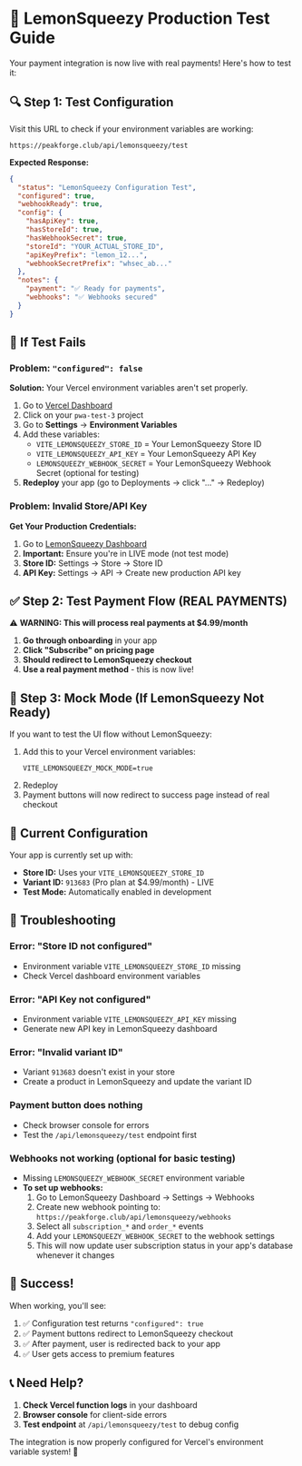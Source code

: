 # 🧪 LemonSqueezy Production Test Guide

Your payment integration is now live with real payments! Here's how to test it:

## 🔍 Step 1: Test Configuration

Visit this URL to check if your environment variables are working:
```
https://peakforge.club/api/lemonsqueezy/test
```

**Expected Response:**
```json
{
  "status": "LemonSqueezy Configuration Test",
  "configured": true,
  "webhookReady": true,
  "config": {
    "hasApiKey": true,
    "hasStoreId": true,
    "hasWebhookSecret": true,
    "storeId": "YOUR_ACTUAL_STORE_ID",
    "apiKeyPrefix": "lemon_12...",
    "webhookSecretPrefix": "whsec_ab..."
  },
  "notes": {
    "payment": "✅ Ready for payments",
    "webhooks": "✅ Webhooks secured"
  }
}
```

## 🚨 If Test Fails

### Problem: `"configured": false`

**Solution:** Your Vercel environment variables aren't set properly.

1. Go to [Vercel Dashboard](https://vercel.com/dashboard)
2. Click on your `pwa-test-3` project
3. Go to **Settings** → **Environment Variables**
4. Add these variables:
   - `VITE_LEMONSQUEEZY_STORE_ID` = Your LemonSqueezy Store ID
   - `VITE_LEMONSQUEEZY_API_KEY` = Your LemonSqueezy API Key
   - `LEMONSQUEEZY_WEBHOOK_SECRET` = Your LemonSqueezy Webhook Secret (optional for testing)
5. **Redeploy** your app (go to Deployments → click "..." → Redeploy)

### Problem: Invalid Store/API Key

**Get Your Production Credentials:**
1. Go to [LemonSqueezy Dashboard](https://app.lemonsqueezy.com)
2. **Important:** Ensure you're in LIVE mode (not test mode)
3. **Store ID:** Settings → Store → Store ID 
4. **API Key:** Settings → API → Create new production API key

## ✅ Step 2: Test Payment Flow (REAL PAYMENTS)

⚠️ **WARNING: This will process real payments at $4.99/month**

1. **Go through onboarding** in your app
2. **Click "Subscribe" on pricing page** 
3. **Should redirect to LemonSqueezy checkout**
4. **Use a real payment method** - this is now live!

## 🧪 Step 3: Mock Mode (If LemonSqueezy Not Ready)

If you want to test the UI flow without LemonSqueezy:

1. Add this to your Vercel environment variables:
   ```
   VITE_LEMONSQUEEZY_MOCK_MODE=true
   ```
2. Redeploy
3. Payment buttons will now redirect to success page instead of real checkout

## 🎯 Current Configuration

Your app is currently set up with:
- **Store ID:** Uses your `VITE_LEMONSQUEEZY_STORE_ID`
- **Variant ID:** `913683` (Pro plan at $4.99/month) - LIVE
- **Test Mode:** Automatically enabled in development

## 🔧 Troubleshooting

### Error: "Store ID not configured"
- Environment variable `VITE_LEMONSQUEEZY_STORE_ID` missing
- Check Vercel dashboard environment variables

### Error: "API Key not configured"  
- Environment variable `VITE_LEMONSQUEEZY_API_KEY` missing
- Generate new API key in LemonSqueezy dashboard

### Error: "Invalid variant ID"
- Variant `913683` doesn't exist in your store
- Create a product in LemonSqueezy and update the variant ID

### Payment button does nothing
- Check browser console for errors
- Test the `/api/lemonsqueezy/test` endpoint first

### Webhooks not working (optional for basic testing)
- Missing `LEMONSQUEEZY_WEBHOOK_SECRET` environment variable
- **To set up webhooks:**
  1. Go to LemonSqueezy Dashboard → Settings → Webhooks
  2. Create new webhook pointing to: `https://peakforge.club/api/lemonsqueezy/webhooks`
  3. Select all `subscription_*` and `order_*` events
  4. Add your `LEMONSQUEEZY_WEBHOOK_SECRET` to the webhook settings
  5. This will now update user subscription status in your app's database whenever it changes

## 🎉 Success!

When working, you'll see:
1. ✅ Configuration test returns `"configured": true`
2. ✅ Payment buttons redirect to LemonSqueezy checkout
3. ✅ After payment, user is redirected back to your app
4. ✅ User gets access to premium features

## 📞 Need Help?

1. **Check Vercel function logs** in your dashboard
2. **Browser console** for client-side errors  
3. **Test endpoint** at `/api/lemonsqueezy/test` to debug config

The integration is now properly configured for Vercel's environment variable system! 🚀 